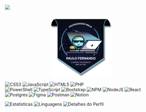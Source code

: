 

![](https://komarev.com/ghpvc/?username=PauloTIgit-github-username)

<div align="center">
  <img width="200" src="./img/selo.png" alt="Certificados">
</div>

![CSS3](https://img.shields.io/badge/css3-%231572B6.svg?style=flat&logo=css3&logoColor=white) ![JavaScript](https://img.shields.io/badge/javascript-%23323330.svg?style=flat&logo=javascript&logoColor=%23F7DF1E) ![HTML5](https://img.shields.io/badge/html5-%23E34F26.svg?style=flat&logo=html5&logoColor=white) ![PHP](https://img.shields.io/badge/php-%23323330.svg?style=flat&logo=php&logoColor=%7BB4)  <br>
![PowerShell](https://img.shields.io/badge/PowerShell-%235391FE.svg?style=flat&logo=powershell&logoColor=white) ![TypeScript](https://img.shields.io/badge/typescript-%23007ACC.svg?style=flat&logo=typescript&logoColor=white) ![Bootstrap](https://img.shields.io/badge/bootstrap-%238511FA.svg?style=flat&logo=bootstrap&logoColor=white) ![NPM](https://img.shields.io/badge/NPM-%23CB3837.svg?style=flat&logo=npm&logoColor=white) ![NodeJS](https://img.shields.io/badge/node.js-6DA55F?style=flat&logo=node.js&logoColor=white) ![React](https://img.shields.io/badge/react-%2320232a.svg?style=flat&logo=react&logoColor=%2361DAFB) ![Postgres](https://img.shields.io/badge/postgres-%23316192.svg?style=flat&logo=postgresql&logoColor=white) ![Figma](https://img.shields.io/badge/figma-%23F24E1E.svg?style=flat&logo=figma&logoColor=white) ![Postman](https://img.shields.io/badge/Postman-FF6C37?style=flat&logo=postman&logoColor=white) ![Notion](https://img.shields.io/badge/Notion-%23000000.svg?style=flat&logo=notion&logoColor=white) 


![Estatísticas](http://github-profile-summary-cards.vercel.app/api/cards/stats?username=PauloTIgit&theme=algolia)
![Linguagens](http://github-profile-summary-cards.vercel.app/api/cards/repos-per-language?username=PauloTIgit&hide=Html&theme=algolia) 
![Detalhes do Perfil](http://github-profile-summary-cards.vercel.app/api/cards/profile-details?username=PauloTIgit&theme=algolia)
